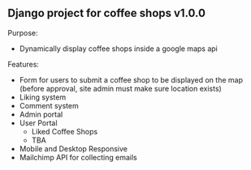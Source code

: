 ## Django project for coffee shops v1.0.0
Purpose:
- Dynamically display coffee shops inside a google maps api

Features:
- Form for users to submit a coffee shop to be displayed on the map
(before approval, site admin must make sure location exists)
- Liking system
- Comment system
- Admin portal
- User Portal
    - Liked Coffee Shops
    - TBA
- Mobile and Desktop Responsive
- Mailchimp API for collecting emails





